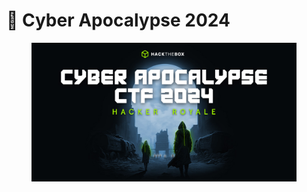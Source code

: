 # 🗾 Cyber Apocalypse 2024



<figure><img src="../../../../.gitbook/assets/image (17) (1) (1) (1) (1) (1).png" alt=""><figcaption></figcaption></figure>
